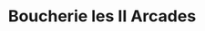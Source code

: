 ---
title: "Boucherie les II Arcades"
url: /balaruc-les-bains/boucherie-les-ii-arcades/
shop: Metzgerei
---